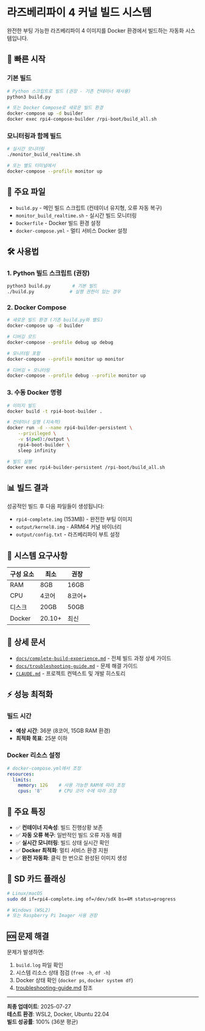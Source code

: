 # 라즈베리파이 4 커널 빌드 시스템

완전한 부팅 가능한 라즈베리파이 4 이미지를 Docker 환경에서 빌드하는 자동화 시스템입니다.

## 🚀 빠른 시작

### 기본 빌드
```bash
# Python 스크립트로 빌드 (권장 - 기존 컨테이너 재사용)
python3 build.py

# 또는 Docker Compose로 새로운 빌드 환경
docker-compose up -d builder
docker exec rpi4-compose-builder /rpi-boot/build_all.sh
```

### 모니터링과 함께 빌드
```bash
# 실시간 모니터링
./monitor_build_realtime.sh

# 또는 별도 터미널에서
docker-compose --profile monitor up
```

## 📁 주요 파일

- `build.py` - 메인 빌드 스크립트 (컨테이너 유지형, 오류 자동 복구)
- `monitor_build_realtime.sh` - 실시간 빌드 모니터링
- `Dockerfile` - Docker 빌드 환경 설정
- `docker-compose.yml` - 멀티 서비스 Docker 설정

## 🛠️ 사용법

### 1. Python 빌드 스크립트 (권장)
```bash
python3 build.py        # 기본 빌드
./build.py             # 실행 권한이 있는 경우
```

### 2. Docker Compose
```bash
# 새로운 빌드 환경 (기존 build.py와 별도)
docker-compose up -d builder

# 디버깅 모드
docker-compose --profile debug up debug

# 모니터링 포함
docker-compose --profile monitor up monitor

# 디버깅 + 모니터링
docker-compose --profile debug --profile monitor up
```

### 3. 수동 Docker 명령
```bash
# 이미지 빌드
docker build -t rpi4-boot-builder .

# 컨테이너 실행 (지속적)
docker run -d --name rpi4-builder-persistent \
    --privileged \
    -v $(pwd):/output \
    rpi4-boot-builder \
    sleep infinity

# 빌드 실행
docker exec rpi4-builder-persistent /rpi-boot/build_all.sh
```

## 📊 빌드 결과

성공적인 빌드 후 다음 파일들이 생성됩니다:

- `rpi4-complete.img` (153MB) - 완전한 부팅 이미지
- `output/kernel8.img` - ARM64 커널 바이너리
- `output/config.txt` - 라즈베리파이 부트 설정

## 🔧 시스템 요구사항

| 구성 요소 | 최소 | 권장 |
|----------|------|------|
| RAM | 8GB | 16GB |
| CPU | 4코어 | 8코어+ |
| 디스크 | 20GB | 50GB |
| Docker | 20.10+ | 최신 |

## 📖 상세 문서

- [`docs/complete-build-experience.md`](docs/complete-build-experience.md) - 전체 빌드 과정 상세 가이드
- [`docs/troubleshooting-guide.md`](docs/troubleshooting-guide.md) - 문제 해결 가이드
- [`CLAUDE.md`](CLAUDE.md) - 프로젝트 컨텍스트 및 개발 히스토리

## ⚡ 성능 최적화

### 빌드 시간
- **예상 시간**: 36분 (8코어, 15GB RAM 환경)
- **최적화 목표**: 25분 이하

### Docker 리소스 설정
```yaml
# docker-compose.yml에서 조정
resources:
  limits:
    memory: 12G    # 사용 가능한 RAM에 따라 조정
    cpus: '8'      # CPU 코어 수에 따라 조정
```

## 🎯 주요 특징

- ✅ **컨테이너 지속성**: 빌드 진행상황 보존
- ✅ **자동 오류 복구**: 일반적인 빌드 오류 자동 해결
- ✅ **실시간 모니터링**: 빌드 상태 실시간 확인
- ✅ **Docker 최적화**: 멀티 서비스 환경 지원
- ✅ **완전 자동화**: 클릭 한 번으로 완성된 이미지 생성

## 📝 SD 카드 플래싱

```bash
# Linux/macOS
sudo dd if=rpi4-complete.img of=/dev/sdX bs=4M status=progress

# Windows (WSL2)
# 또는 Raspberry Pi Imager 사용 권장
```

## 🆘 문제 해결

문제가 발생하면:

1. `build.log` 파일 확인
2. 시스템 리소스 상태 점검 (`free -h`, `df -h`)
3. Docker 상태 확인 (`docker ps`, `docker system df`)
4. [troubleshooting-guide.md](docs/troubleshooting-guide.md) 참조

---

**최종 업데이트**: 2025-07-27  
**테스트 환경**: WSL2, Docker, Ubuntu 22.04  
**빌드 성공률**: 100% (36분 평균)